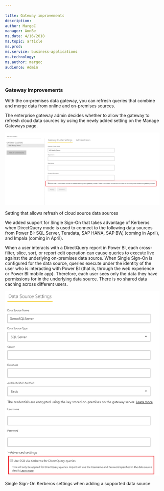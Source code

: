 ```yaml
---

title: Gateway improvements
description: 
author: MargoC
manager: AnnBe
ms.date: 4/16/2018
ms.topic: article
ms.prod: 
ms.service: business-applications
ms.technology: 
ms.author: margoc
audience: Admin

---
```

### Gateway improvements



With the on-premises data gateway, you can refresh queries that combine and
merge data from online and on-premises sources.

The enterprise gateway admin decides whether to allow the gateway to refresh
cloud data sources by using the newly added setting on the Manage Gateways page.

![Screenshot of the setting that allows refresh of cloud source data](media/index-1.png "Screenshot of the setting that allows refresh of cloud source data")
<!-- gateway_mashup.png -->


Setting that allows refresh of cloud source data sources

We added support for Single Sign-On that takes advantage of Kerberos when
DirectQuery mode is used to connect to the following data sources from Power BI:
SQL Server, Teradata, SAP HANA, SAP BW, (coming in April), and Impala (coming in
April).

When a user interacts with a DirectQuery report in Power BI, each cross-filter,
slice, sort, or report edit operation can cause queries to execute live against
the underlying on-premises data source. When Single Sign-On is configured for
the data source, queries execute under the identity of the user who is
interacting with Power BI (that is, through the web experience or Power BI
mobile app). Therefore, each user sees only the data they have permissions for
in the underlying data source. There is no shared data caching across different
users.

![Screenshot of the single sign-on Kerberos settings when adding a supported data source](media/index-2.png "Screenshot of the single sign-on Kerberos settings when adding a supported data source")
<!-- gateway_SSO.png -->


Single Sign-On Kerberos settings when adding a supported data source
